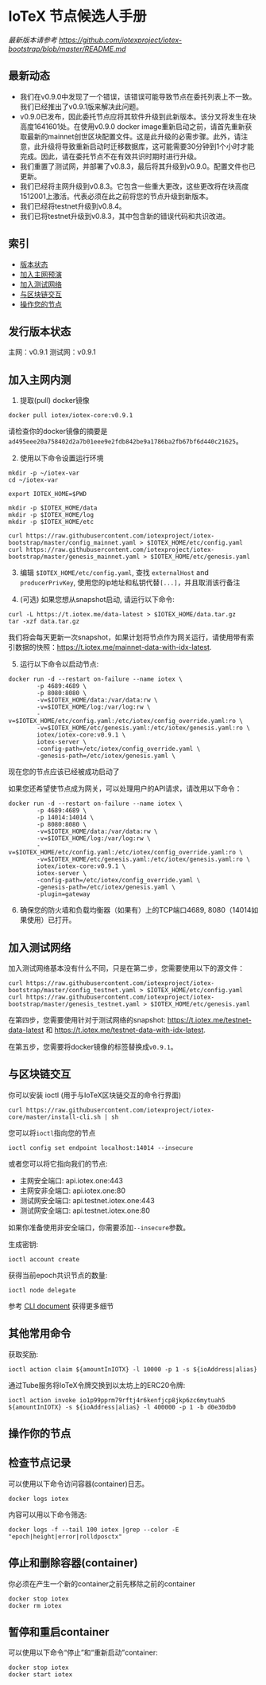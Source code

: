 # IoTeX 节点候选人手册

*最新版本请参考 https://github.com/iotexproject/iotex-bootstrap/blob/master/README.md*

## 最新动态
- 我们在v0.9.0中发现了一个错误，该错误可能导致节点在委托列表上不一致。我们已经推出了v0.9.1版来解决此问题。
- v0.9.0已发布，因此委托节点应将其软件升级到此新版本。该分叉将发生在块高度1641601处。在使用v0.9.0 docker image重新启动之前，请首先重新获取最新的mainnet创世区块配置文件。这是此升级的必需步骤。此外，请注意，此升级将导致重新启动时迁移数据库，这可能需要30分钟到1个小时才能完成。因此，请在委托节点不在有效共识时期时进行升级。
- 我们重置了测试网，并部署了v0.8.3，最后将其升级到v0.9.0。配置文件也已更新。
- 我们已经将主网升级到v0.8.3。它包含一些重大更改，这些更改将在块高度1512001上激活。代表必须在此之前将您的节点升级到新版本。
- 我们已经将testnet升级到v0.8.4。
- 我们已将testnet升级到v0.8.3，其中包含新的错误代码和共识改进。

## 索引

- [版本状态](#status)
- [加入主网预演](#mainnet)
- [加入测试网络](#testnet)
- [与区块链交互](#ioctl)
- [操作您的节点](#ops)


## 发行版本状态

主网：v0.9.1
测试网：v0.9.1


## 加入主网内测

1. 提取(pull) docker镜像

```
docker pull iotex/iotex-core:v0.9.1
```
请检查你的docker镜像的摘要是`ad495eee20a758402d2a7b01eee9e2fdb842be9a1786ba2fb67bf6d440c21625`。

2. 使用以下命令设置运行环境

```
mkdir -p ~/iotex-var
cd ~/iotex-var

export IOTEX_HOME=$PWD

mkdir -p $IOTEX_HOME/data
mkdir -p $IOTEX_HOME/log
mkdir -p $IOTEX_HOME/etc

curl https://raw.githubusercontent.com/iotexproject/iotex-bootstrap/master/config_mainnet.yaml > $IOTEX_HOME/etc/config.yaml
curl https://raw.githubusercontent.com/iotexproject/iotex-bootstrap/master/genesis_mainnet.yaml > $IOTEX_HOME/etc/genesis.yaml
```

3. 编辑 `$IOTEX_HOME/etc/config.yaml`, 查找 `externalHost` and `producerPrivKey`, 使用您的ip地址和私钥代替`[...]`，并且取消该行备注 

4. (可选) 如果您想从snapshot启动, 请运行以下命令:

```
curl -L https://t.iotex.me/data-latest > $IOTEX_HOME/data.tar.gz
tar -xzf data.tar.gz
```

我们将会每天更新一次snapshot，如果计划将节点作为网关运行，请使用带有索引数据的快照：https://t.iotex.me/mainnet-data-with-idx-latest.


5. 运行以下命令以启动节点:

```
docker run -d --restart on-failure --name iotex \
        -p 4689:4689 \
        -p 8080:8080 \
        -v=$IOTEX_HOME/data:/var/data:rw \
        -v=$IOTEX_HOME/log:/var/log:rw \
        -v=$IOTEX_HOME/etc/config.yaml:/etc/iotex/config_override.yaml:ro \
        -v=$IOTEX_HOME/etc/genesis.yaml:/etc/iotex/genesis.yaml:ro \
        iotex/iotex-core:v0.9.1 \
        iotex-server \
        -config-path=/etc/iotex/config_override.yaml \
        -genesis-path=/etc/iotex/genesis.yaml \
```

现在您的节点应该已经被成功启动了

如果您还希望使节点成为网关，可以处理用户的API请求，请改用以下命令：
```
docker run -d --restart on-failure --name iotex \
        -p 4689:4689 \
        -p 14014:14014 \
        -p 8080:8080 \
        -v=$IOTEX_HOME/data:/var/data:rw \
        -v=$IOTEX_HOME/log:/var/log:rw \
        -v=$IOTEX_HOME/etc/config.yaml:/etc/iotex/config_override.yaml:ro \
        -v=$IOTEX_HOME/etc/genesis.yaml:/etc/iotex/genesis.yaml:ro \
        iotex/iotex-core:v0.9.1 \
        iotex-server \
        -config-path=/etc/iotex/config_override.yaml \
        -genesis-path=/etc/iotex/genesis.yaml \
        -plugin=gateway
```

6. 确保您的防火墙和负载均衡器（如果有）上的TCP端口4689, 8080（14014如果使用）已打开。

## 加入测试网络

加入测试网络基本没有什么不同，只是在第二步，您需要使用以下的源文件：
```
curl https://raw.githubusercontent.com/iotexproject/iotex-bootstrap/master/config_testnet.yaml > $IOTEX_HOME/etc/config.yaml
curl https://raw.githubusercontent.com/iotexproject/iotex-bootstrap/master/genesis_testnet.yaml > $IOTEX_HOME/etc/genesis.yaml
```

在第四步，您需要使用针对于测试网络的snapshot:  https://t.iotex.me/testnet-data-latest 和 https://t.iotex.me/testnet-data-with-idx-latest.

在第五步，您需要将docker镜像的标签替换成``v0.9.1``。


## 与区块链交互


你可以安装 ioctl (用于与IoTeX区块链交互的命令行界面)

```
curl https://raw.githubusercontent.com/iotexproject/iotex-core/master/install-cli.sh | sh
```

您可以将`ioctl`指向您的节点
```
ioctl config set endpoint localhost:14014 --insecure
```

或者您可以将它指向我们的节点:

- 主网安全端口: api.iotex.one:443
- 主网安非全端口: api.iotex.one:80
- 测试网安全端口: api.testnet.iotex.one:443
- 测试网安全端口: api.testnet.iotex.one:80

如果你准备使用非安全端口，你需要添加`--insecure`参数。

生成密钥:
```
ioctl account create
```

获得当前epoch共识节点的数量:
```
ioctl node delegate
```


参考 [CLI document](https://github.com/iotexproject/iotex-core/blob/master/cli/ioctl/README.md) 获得更多细节

## 其他常用命令
获取奖励:
```
ioctl action claim ${amountInIOTX} -l 10000 -p 1 -s ${ioAddress|alias}
```

通过Tube服务将IoTeX令牌交换到以太坊上的ERC20令牌:

```
ioctl action invoke io1p99pprm79rftj4r6kenfjcp8jkp6zc6mytuah5 ${amountInIOTX} -s ${ioAddress|alias} -l 400000 -p 1 -b d0e30db0
```

## 操作你的节点

## 检查节点记录

可以使用以下命令访问容器(container)日志。

```
docker logs iotex
```

内容可以用以下命令筛选:

```
docker logs -f --tail 100 iotex |grep --color -E "epoch|height|error|rolldposctx"
```

## 停止和删除容器(container)

你必须在产生一个新的container之前先移除之前的container

```
docker stop iotex
docker rm iotex
```

## 暂停和重启container

可以使用以下命令“停止”和“重新启动”container:

```
docker stop iotex
docker start iotex
```
